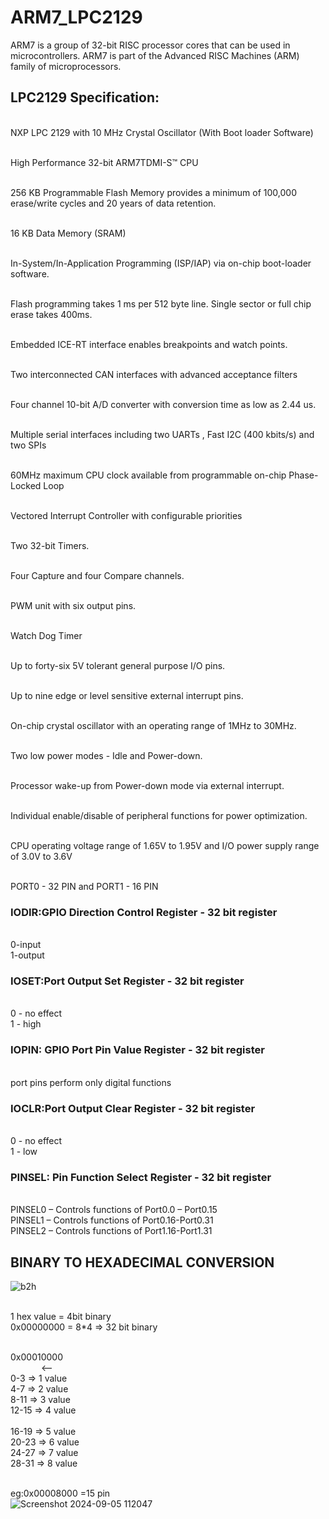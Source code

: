# ARM7_LPC2129

ARM7 is a group of 32-bit RISC processor cores that can be used in microcontrollers. ARM7 is part of the Advanced RISC Machines (ARM) family of microprocessors.

## LPC2129 Specification:

<br> NXP LPC 2129 with 10 MHz Crystal Oscillator (With Boot loader Software)

<br> High Performance 32-bit ARM7TDMI-S™ CPU

<br> 256 KB Programmable Flash Memory provides a minimum of 100,000 erase/write cycles and 20 years of data retention.

<br> 16 KB Data Memory (SRAM)

<br> In-System/In-Application Programming (ISP/IAP) via on-chip boot-loader software. 

<br> Flash programming takes 1 ms per 512 byte line. Single sector or full chip erase takes 400ms.

<br> Embedded ICE-RT interface enables breakpoints and watch points.

<br> Two interconnected CAN interfaces with advanced acceptance filters

<br> Four channel 10-bit A/D converter with conversion time as low as 2.44 us.

<br> Multiple serial interfaces including two UARTs , Fast I2C (400 kbits/s) and two SPIs 

<br> 60MHz maximum CPU clock available from programmable on-chip Phase-Locked Loop 

<br> Vectored Interrupt Controller with configurable priorities

<br> Two 32-bit Timers. 

<br> Four Capture and four Compare channels. 

<br> PWM unit with six output pins.

<br> Watch Dog Timer

<br> Up to forty-six 5V tolerant general purpose I/O pins. 

<br> Up to nine edge or level sensitive external interrupt pins. 

<br> On-chip crystal oscillator with an operating range of 1MHz to 30MHz. 

<br> Two low power modes - Idle and Power-down. 

<br> Processor wake-up from Power-down mode via external interrupt. 

<br> Individual enable/disable of peripheral functions for power optimization. 

<br> CPU operating voltage range of 1.65V to 1.95V and I/O power supply range of 3.0V to 3.6V

<br> PORT0 - 32 PIN  and  PORT1 - 16 PIN

### IODIR:GPIO Direction Control Register - 32 bit register
<br> 0-input
<br> 1-output

### IOSET:Port Output Set Register - 32 bit register
<br> 0 - no effect
<br> 1 - high

### IOPIN: GPIO Port Pin Value Register - 32 bit register
<br> port pins perform only digital functions

### IOCLR:Port Output Clear Register - 32 bit register
<br> 0 - no effect
<br> 1 - low

### PINSEL: Pin Function Select Register - 32 bit register
<br> PINSEL0 – Controls functions of Port0.0 – Port0.15
<br> PINSEL1 – Controls functions of Port0.16-Port0.31
<br> PINSEL2 – Controls functions of Port1.16-Port1.31


## BINARY TO HEXADECIMAL CONVERSION

![b2h](https://github.com/user-attachments/assets/c38418aa-aa48-46aa-bb84-6c4d9ac992a4)

<br> 1 hex value = 4bit binary
<br> 0x00000000 = 8*4 => 32 bit binary


<br> 0x00010000
<br> &ensp;&ensp;&ensp;&ensp;&ensp;&ensp;&ensp;<--
<br> 0-3  => 1 value
<br> 4-7  => 2 value
<br> 8-11  => 3 value
<br> 12-15  => 4 value    
<br> 16-19  => 5 value
<br> 20-23  => 6 value
<br> 24-27  => 7 value
<br> 28-31  => 8 value

<br> eg:0x00008000 =15 pin
<br>
![Screenshot 2024-09-05 112047](https://github.com/user-attachments/assets/2e012987-4a5d-4aea-95b6-f4e586099a23)


  




